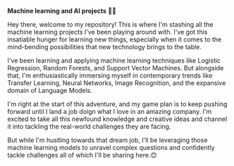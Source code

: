 **Machine learning and AI projects** 🕵️‍♂️ 

Hey there, welcome to my repository! This is where I'm stashing all the  machine learning projects I've been playing around with. I've got this insatiable hunger for learning new things, especially when it comes to the mind-bending possibilities that new technology brings to the table.

I've been learning and applying machine learning techniques like Logistic Regression, Random Forests, and Support Vector Machines. But alongside that, I'm enthusiastically immersing myself in contemporary trends like Transfer Learning, Neural Networks, Image Recognition, and the expansive domain of Language Models.

I'm right at the start of this adventure, and my game plan is to keep pushing forward until I land a job doign what I love in an amazing company. I'm excited to take all this newfound knowledge and creative ideas and channel it into tackling the real-world challenges they are facing.

But while I'm hustling towards that dream job, I'll be leveraging those machine learning models to unravel complex questions and confidently tackle challenges all of which I'll be sharing here.😊

